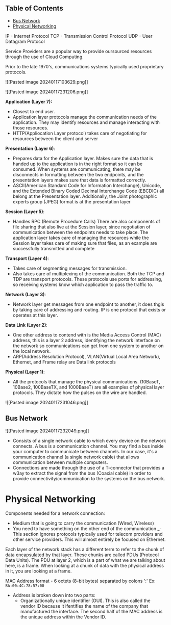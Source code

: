 ## Table of Contents

  - [Bus Network](#Bus\Network)
- [Physical Networking](#physical\networking)

IP - Internet Protocol
TCP - Transmission Control Protocol
UDP - User Datagram Protocol

Service Providers are a popular way to provide oursourced resources through the use of Cloud Computing. 

Prior to the late 1970's, communications systems typically used proprietary protocols.

![[Pasted image 20240117103629.png]]


![[Pasted image 20240117231206.png]]


**Application (Layer 7):**
- Closest to end user. 
- Application layer protocols manage the communication needs of the application. They may identify resources and manage interacting with those resources.
- HTTP(Appliocation Layer protocol) takes care of negotiating for resources between the client and server

**Presentation (Layer 6)**:
- Prepares data for the Application layer. Makes sure the data that is handed up to the application is in the right format so it can be consumed. When systems are communicating, there may be disconnects in formatting between the two endpoints, and the presentation layers makes sure that data is formatted correctly.
- ASCII(American Standard Code for Information Interchange), Unicode, and the Extended Binary Coded Decimal Interchange Code (EBCDIC) all belong at the Presentation layer. Additionally, the Joint photographic experts group (JPEG) format is at the presentation layer

**Session (Layer 5)**: 
- Handles RPC (Remote Procedure Calls) There are also components of file sharing that also live at the Session layer, since negotiation of communication between the endpoints needs to take place. The application layer takes care of managing the resources while the Session layer takes care of making sure that files, as an example are successfully transmitted and complete

**Transport (Layer 4)**:
- Takes care of segmenting messages for transmission.
- Also takes care of multiplexing of the communication. Both the TCP and TDP are transport protocols. These protocols use ports for addressing, so receiving systems know which application to pass the traffic to.

**Network (Layer 3)**:
- Network layer get messages from one endpoint to another, it does thgis by taking care of addressing and routing. IP is one protocol that exists or operates at this layer.

**Data Link (Layer 2)**:
- One other address to contend with is the Media Access Control (MAC) address, this is a layer 2 address, identifying the network interface on the network so communications can get from one system to another on the local network. 
- ARP(Address Resolution Protocol), VLAN(Virtual Local Area Network), Ethernet, and Frame relay are Data link protocols

**Physical (Layer 1)**:
- All the protocols that manage the physical communications. (10BaseT, 10Base2, 100BaseTX, and 1000BaseT) are all examples of physical layer protocols. They dictate how the pulses on the wire are handled.

![[Pasted image 20240117231046.png]]

## Bus Network
![[Pasted image 20240117232049.png]]
- Consists of a single network cable to which every device on the network connects. A bus is a communication channel. You may find a bus inside your computer to communicate between channels. In our case, it's a communication channel (a single network cable) that allows communication between multiple computers. 
- Connections are made through the use of a T-connector that provides a w3ay to extract the signal from the bus (Coaxial cable) in order to provide connectivity/communication to the systems on the bus network.


# Physical Networking
Components needed for a network connection:
- Medium that is going to carry the communication (Wired, Wireless)
- You need to have something on the other end of the communication
	_- This section ignores protocols typically used for telecom providers and other service providers. This will almost entirely be focused on Ethernet.

Each layer of the network stack has a different term to refer to the chunk of data encapsulated by that layer. These chunks are called PDUs (Protocol Data Units). The PDU at layer 2, which is a part of what we are talking about here, is a frame. When looking at a chunk of data with the physical address in it, you are looking at a frame. 

MAC Address format - 6 octets (8-bit bytes) separated by colons ':'
Ex: `BA:00:4C:78:57:00` 
- Address is broken down into two parts:
	- Organizationally unique identifier (OUI). This is also called the vendor ID because it ifentifies the name of the company that manufactured the interface. The second half of the MAC address is the unique address within the Vendor ID.